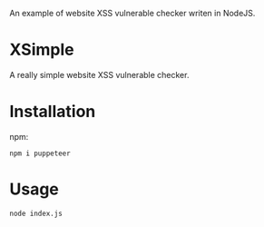 An example of  website XSS vulnerable checker writen in NodeJS.

# XSimple
A really simple website XSS vulnerable checker.

# Installation
npm:

    npm i puppeteer

# Usage

    node index.js
